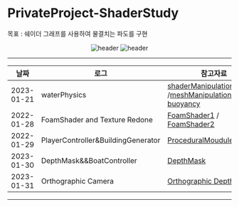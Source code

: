 # PrivateProject-ShaderStudy
목표 : 쉐이더 그래프를 사용하여 물결치는 파도를 구현

<div align="center">
  
![header](https://capsule-render.vercel.app/api?type=rect&color=auto&height=100&section=header&text=game%20project&fontSize=30&fontAlign=20&textBg=true)
![header](https://capsule-render.vercel.app/api?type=rect&height=50&color=ebf3f5&text=UNITY&fontColor=000000&fontSize=20)

  ---
|날짜|로그|참고자료|
|---|---------|----|
|2023-01-21|waterPhysics| [shaderManipulation1](https://catlikecoding.com/unity/tutorials/flow/waves/) /[meshManipulation](https://www.youtube.com/watch?v=_Ij24zRI9J0) / [buoyancy](https://www.youtube.com/watch?v=iasDPyC0QOg&t=496s)|
|2022-01-28|FoamShader and Texture Redone|[FoamShader1](https://www.youtube.com/watch?v=MHdDUqJHJxM&t=464s) / [FoamShader2](https://www.youtube.com/watch?v=MHdDUqJHJxM&t=464s)|
|2022-01-29|PlayerController&BuildingGenerator|[ProceduralMouduleBuilding](https://www.youtube.com/watch?v=EWnLKpkJzVQ)|
|2023-01-30|DepthMask&&BoatController|[DepthMask](https://web.archive.org/web/20210831213650/http://wiki.unity3d.com:80/index.php/DepthMask)|
|2023-01-31|Orthographic Camera|[Orthographic Depth Calc](https://twitter.com/cyanilux/status/1169932943869059073?lang=en)|
---
</div>
